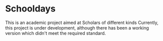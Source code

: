 Schooldays
==========

This is an academic project aimed at Scholars of different kinds
Currently, this project is under development, although there has been a working version which didn't meet 
the required standard.
